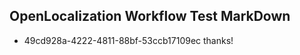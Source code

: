 ## OpenLocalization Workflow Test MarkDown
* 49cd928a-4222-4811-88bf-53ccb17109ec thanks!

<!--HONumber=Jul16_HO2-->


